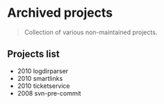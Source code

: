 # Archived projects
> Collection of various non-maintained projects.

## Projects list
- 2010 logdirparser
- 2010 smartlinks
- 2010 ticketservice
- 2008 svn-pre-commit
